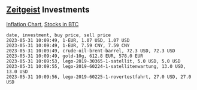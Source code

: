 ## [Zeitgeist](index.html) Investments

[Inflation Chart](https://inflationchart.com),
[Stocks in BTC](https://stonksinbtc.xyz/)

```
date, investment, buy price, sell price
2023-05-31 10:09:49, 1-EUR, 1.07 USD, 1.07 USD
2023-05-31 10:09:49, 1-EUR, 7.59 CNY, 7.59 CNY
2023-05-31 10:09:49, crude-oil-brent-barrel, 72.3 USD, 72.3 USD
2023-05-31 10:09:49, gold-10g, 612.8 EUR, 578.0 EUR
2023-05-31 10:09:53, lego-2019-30365-1-satellit, 5.0 USD, 5.0 USD
2023-05-31 10:09:55, lego-2019-60224-1-satellitenwartung, 13.0 USD, 13.0 USD
2023-05-31 10:09:56, lego-2019-60225-1-rovertestfahrt, 27.0 USD, 27.0 USD
```
